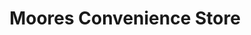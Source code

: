 ---
title: "Moores Convenience Store"
url: /gravesend/moores-convenience-store/
shop: convenience
---
